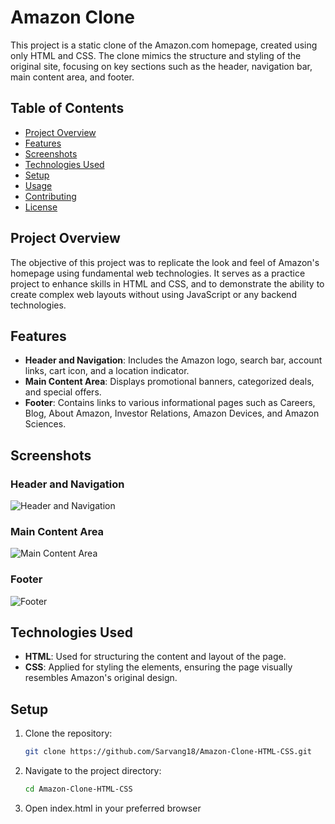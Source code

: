 # Amazon Clone

This project is a static clone of the Amazon.com homepage, created using only HTML and CSS. The clone mimics the structure and styling of the original site, focusing on key sections such as the header, navigation bar, main content area, and footer.

## Table of Contents

- [Project Overview](#project-overview)
- [Features](#features)
- [Screenshots](#screenshots)
- [Technologies Used](#technologies-used)
- [Setup](#setup)
- [Usage](#usage)
- [Contributing](#contributing)
- [License](#license)

## Project Overview

The objective of this project was to replicate the look and feel of Amazon's homepage using fundamental web technologies. It serves as a practice project to enhance skills in HTML and CSS, and to demonstrate the ability to create complex web layouts without using JavaScript or any backend technologies.

## Features

- **Header and Navigation**: Includes the Amazon logo, search bar, account links, cart icon, and a location indicator.
- **Main Content Area**: Displays promotional banners, categorized deals, and special offers.
- **Footer**: Contains links to various informational pages such as Careers, Blog, About Amazon, Investor Relations, Amazon Devices, and Amazon Sciences.

## Screenshots

### Header and Navigation
![Header and Navigation](https://github.com/Sarvang18/Amazon-Clone-HTML-CSS/blob/main/path/to/your/image1.png)

### Main Content Area
![Main Content Area](https://github.com/Sarvang18/Amazon-Clone-HTML-CSS/blob/main/path/to/your/image2.png)

### Footer
![Footer](https://github.com/Sarvang18/Amazon-Clone-HTML-CSS/blob/main/path/to/your/image3.png)

## Technologies Used

- **HTML**: Used for structuring the content and layout of the page.
- **CSS**: Applied for styling the elements, ensuring the page visually resembles Amazon's original design.

## Setup

1. Clone the repository:
   ```bash
   git clone https://github.com/Sarvang18/Amazon-Clone-HTML-CSS.git

2. Navigate to the project directory:
    ```bash
    cd Amazon-Clone-HTML-CSS

3. Open index.html in your preferred browser
